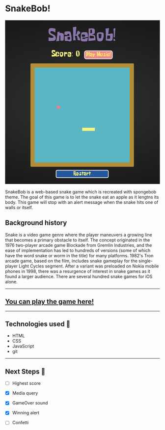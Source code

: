 
# SnakeBob!

![SnakeBob image!](/assets/SnakeBob-Screenshot.png "snakeBob")

SnakeBob is a web-based snake game which is recreated with spongebob theme. The goal of this game is to let the snake eat an apple as it lengtns its body. This game will stop with an alert message when the snake hits one of walls or itself.

## Background history

Snake is a video game genre where the player maneuvers a growing line that becomes a primary obstacle to itself. The concept originated in the 1976 two-player arcade game Blockade from Gremlin Industries, and the ease of implementation has led to hundreds of versions (some of which have the word snake or worm in the title) for many platforms. 1982's Tron arcade game, based on the film, includes snake gameplay for the single-player Light Cycles segment. After a variant was preloaded on Nokia mobile phones in 1998, there was a resurgence of interest in snake games as it found a larger audience. There are several hundred snake games for iOS alone.

---

## [You can play the game here!](https://snake-growth-game.surge.sh/)

---

## Technologies used 💾

- HTML 
- CSS
- JavaScript
- git
  
---

## Next Steps 🧊

- [ ] Highest score
- [x] Media query
- [x] GameOver sound
- [x] Winning alert
- [ ] Confetti

